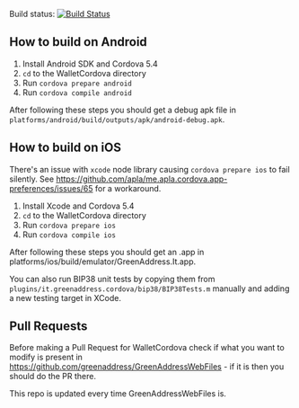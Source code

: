 Build status: [![Build Status](https://travis-ci.org/greenaddress/WalletCordova.png?branch=master)](https://travis-ci.org/greenaddress/WalletCordova) 


## How to build on Android

 1. Install Android SDK and Cordova 5.4
 2. `cd` to the WalletCordova directory
 5. Run `cordova prepare android`
 5. Run `cordova compile android`

After following these steps you should get a debug apk file in `platforms/android/build/outputs/apk/android-debug.apk`.

## How to build on iOS

There's an issue with `xcode` node library causing `cordova prepare ios` to fail silently. See https://github.com/apla/me.apla.cordova.app-preferences/issues/65 for a workaround.

 1. Install Xcode and Cordova 5.4
 2. `cd` to the WalletCordova directory
 3. Run `cordova prepare ios`
 4. Run `cordova compile ios`

After following these steps you should get an .app in platforms/ios/build/emulator/GreenAddress.It.app.

You can also run BIP38 unit tests by copying them from `plugins/it.greenaddress.cordova/bip38/BIP38Tests.m` manually and adding a new testing target in XCode.

## Pull Requests

Before making a Pull Request for WalletCordova check if what you want to modify is present in https://github.com/greenaddress/GreenAddressWebFiles - if it is then you should do the PR there.

This repo is updated every time GreenAddressWebFiles is.
